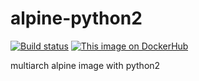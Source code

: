 # alpine-python2
[![Build status](https://ci.appveyor.com/api/projects/status/bhma7tmx0eje73ao/branch/master?svg=true)](https://ci.appveyor.com/project/boomalien/alpine-python2/branch/master)
[![This image on DockerHub](https://img.shields.io/docker/pulls/boomalien/alpine-python2.svg)](https://hub.docker.com/r/boomalien/alpine-python2/)


multiarch alpine image with python2
